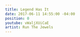 ```yaml
---
title: Legend Has It
date: 2017-06-11 14:55:00 -04:00
position: 0
youtube: vWaljXUiCaE
artist: Run The Jewels
---
```


